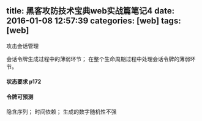 title: 黑客攻防技术宝典web实战篇笔记4
date: 2016-01-08 12:57:39
categories: [web]
tags: [web]
---

攻击会话管理
<!--more-->
会话令牌生成过程中的薄弱环节； 在整个生命周期过程中处理会话令牌的薄弱环节。
#### 状态要求  p172

#### 令牌可预测
隐含序列； 时间依赖； 生成的数字随机性不强